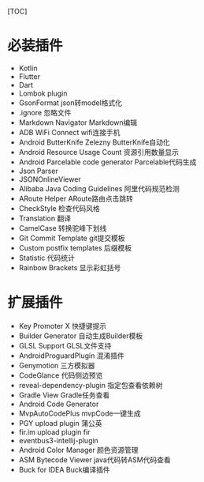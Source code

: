 [TOC]

# 必装插件
- Kotlin
- Flutter
- Dart
- Lombok plugin
- GsonFormat json转model格式化
- .ignore 忽略文件
- Markdown Navigator Markdown编辑
- ADB WiFi Connect wifi连接手机
- Android ButterKnife Zelezny ButterKnife自动化
- Android Resource Usage Count 资源引用数量显示
- Android Parcelable code generator Parcelable代码生成
- Json Parser
- JSONOnlineViewer
- Alibaba Java Coding Guidelines 阿里代码规范检测
- ARoute Helper ARoute路由点击跳转
- CheckStyle 检查代码风格
- Translation 翻译
- CamelCase 转换驼峰下划线
- Git Commit Template git提交模板
- Custom postfix templates 后缀模板
- Statistic 代码统计
- Rainbow Brackets 显示彩虹括号


# 扩展插件
- Key Promoter X 快捷键提示
- Builder Generator 自动生成Builder模板
- GLSL Support GLSL文件支持
- AndroidProguardPlugin 混淆插件
- Genymotion 三方模拟器
- CodeGlance 代码侧边预览
- reveal-dependency-plugin 指定包查看依赖树
- Gradle View Gradle任务查看
- Android Code Generator
- MvpAutoCodePlus mvpCode一键生成
- PGY upload plugin 蒲公英
- fir.im upload plugin fir
- eventbus3-intellij-plugin
- Android Color Manager 颜色资源管理
- ASM Bytecode Viewer java代码转ASM代码查看
- Buck for IDEA Buck编译插件



